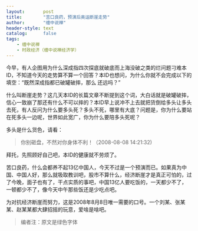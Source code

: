 ```yaml
---
layout:       post
title:        "苦口良药，预演后奥运断崖走势"
author:       "缠中说禅"
header-style: text
catalog:      false
tags:
    - 缠中说禅
    - 时政经济（缠中说禅经济学）
---
```


今早，有人企图用为什么深成指四次探底就破底而上海没破之类的烂问题刁难本ID，不知道今天的走势算不算一个回答？本ID也想问，为什么你就不会完成以下的填空：“既然深成指都已破罐破摔，那么        还远吗？”



什么叫断崖走势？这几天本ID的长篇文章不断提到这个词，大白话就是破罐破摔，信心一致崩了那还有什么不可以摔的？本ID早上说冲不上去就把货倒给多头让多头去死，有人反问为什么要多头死？多头不死，哪里有大底？问题是，你为什么要站在死多头一边呢，世界如此宽广，你为什么要陪多头死呢？



多头是什么货色，请看：



> 你别砸盘，不然对你身体不利！（2008-08-08 14:21:32)



拜托，先照顾好自己吧，本ID的健康就不劳烦了。



苦口良药，什么会都养不起13亿中国人，今天不过是一个预演而已。如果真为中国、中国人好，那么就吸取教训吧，股市不算什么，经济断崖才是真正可怕的，过了今晚，面子也有了，干点实质的事吧，中国13亿人要吃饭的，一天都少不了，一顿都少不了，像今天中午那些饭还是少吃点吧。



为对抗经济断崖而努力，这是2008年8月8日唯一需要的口号。一个刘某、张某某、赵某某都大肆招摇的玩意，爱啥是啥吧。



> 编者注：原文是绿色字体
